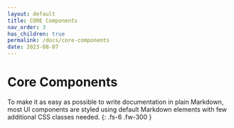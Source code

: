 ```yaml
---
layout: default
title: CORE Components
nav_order: 3
has_children: true
permalink: /docs/core-components
date: 2023-08-07
---
```


# Core Components

To make it as easy as possible to write documentation in plain Markdown, most UI components are styled using default Markdown elements with few additional CSS classes needed.
{: .fs-6 .fw-300 }
